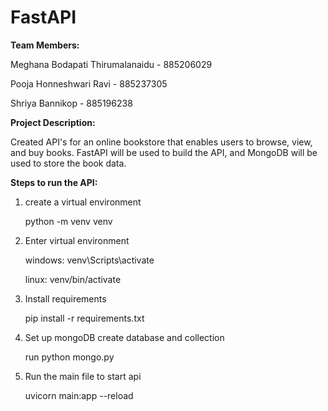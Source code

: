 # FastAPI
**Team Members:**

Meghana Bodapati Thirumalanaidu - 885206029

Pooja Honneshwari Ravi - 885237305

Shriya Bannikop - 885196238


**Project Description:**

Created API's for an online bookstore that enables users to browse, view, and buy books. FastAPI will be used to build the API, and MongoDB will be used to store the book data.


**Steps to run the API:**

1. create a virtual environment

    python -m venv venv

2. Enter virtual environment

    windows: venv\Scripts\activate
    
    linux: venv/bin/activate

3. Install requirements

    pip install -r requirements.txt

4. Set up mongoDB create database and collection

    run python mongo.py

5. Run the main file to start api

    uvicorn main:app --reload


